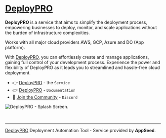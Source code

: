 # [DeployPRO](https://deploypro.dev/)

**DeployPRO** is a service that aims to simplify the deployment process, empowering businesses to deploy, monitor, and scale applications without the burden of infrastructure complexities. 

Works with all major cloud providers AWS, GCP, Azure and DO (App platform). 

With [DeployPRO](https://deploypro.dev/), you can effortlessly create and manage applications, gaining full control of your development process. Experience the power and flexibility of DeployPRO as it leads you to streamlined and hassle-free cloud deployment.

- 👉 [DeployPRO](https://deploypro.dev/) - the `Service`
- 👉 [DeployPRO](https://www.docs.deploypro.dev/) - `Documentation`
- 🚀 [Join the Community](https://discord.gg/qQhjQZhnur) - `Discord`

![DeployPRO - Splash Screen.](https://github.com/app-generator/dummy/assets/51070104/3e44bb40-c425-4548-b580-ac87c027e185)

<br />

---
[DeployPRO](https://deploypro.dev/) Deployment Automation Tool - Service provided by **AppSeed**.
